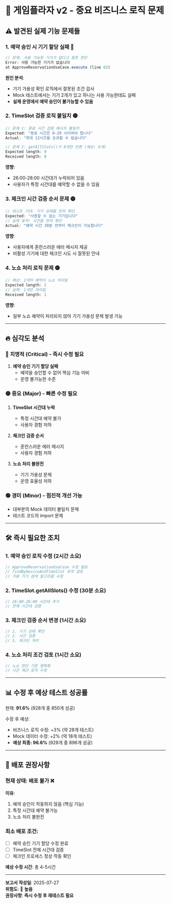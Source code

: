 # 🚨 게임플라자 v2 - 중요 비즈니스 로직 문제

## ⚠️ 발견된 실제 기능 문제들

### 1. **예약 승인 시 기기 할당 실패** 🔴
```typescript
// 문제: 사용 가능한 기기가 없다고 잘못 판단
Error: 사용 가능한 기기가 없습니다
at ApproveReservationUseCase.execute (line 62)
```

**원인 분석**:
- 기기 가용성 확인 로직에서 잘못된 조건 검사
- Mock 테스트에서는 기기 2개가 있고 하나는 사용 가능한데도 실패
- **실제 운영에서 예약 승인이 불가능할 수 있음**

### 2. **TimeSlot 검증 로직 불일치** 🟡
```typescript
// 문제 1: 종료 시간 검증 메시지 불일치
Expected: "종료 시간은 0-29 사이여야 합니다"
Actual: "최대 12시간을 초과할 수 없습니다"

// 문제 2: getAllSlots()가 8개만 반환 (예상: 9개)
Expected length: 9
Received length: 8
```

**영향**:
- 26:00-28:00 시간대가 누락되어 있음
- 사용자가 특정 시간대를 예약할 수 없을 수 있음

### 3. **체크인 시간 검증 순서 문제** 🟡
```typescript
// 테스트 기대: 기기 상태를 먼저 확인
Expected: "사용할 수 없는 기기입니다"
// 실제 동작: 시간을 먼저 확인
Actual: "예약 시간 30분 전부터 체크인이 가능합니다"
```

**영향**:
- 사용자에게 혼란스러운 에러 메시지 제공
- 비활성 기기에 대한 체크인 시도 시 잘못된 안내

### 4. **노쇼 처리 로직 문제** 🟡
```typescript
// 예상: 2개의 예약이 노쇼 처리됨
Expected length: 2
// 실제: 1개만 처리됨
Received length: 1
```

**영향**:
- 일부 노쇼 예약이 처리되지 않아 기기 가용성 문제 발생 가능

---

## 🔥 심각도 분석

### 🔴 **치명적 (Critical)** - 즉시 수정 필요
1. **예약 승인 기기 할당 실패**
   - 예약을 승인할 수 없어 핵심 기능 마비
   - 운영 불가능한 수준

### 🟡 **중요 (Major)** - 빠른 수정 필요
1. **TimeSlot 시간대 누락**
   - 특정 시간대 예약 불가
   - 사용자 경험 저하

2. **체크인 검증 순서**
   - 혼란스러운 에러 메시지
   - 사용자 경험 저하

3. **노쇼 처리 불완전**
   - 기기 가용성 문제
   - 운영 효율성 저하

### 🟢 **경미 (Minor)** - 점진적 개선 가능
- 대부분의 Mock 데이터 불일치 문제
- 테스트 코드의 import 문제

---

## 🛠️ 즉시 필요한 조치

### 1. **예약 승인 로직 수정** (2시간 소요)
```typescript
// ApproveReservationUseCase 수정 필요
// findByDeviceAndTimeSlot 로직 검토
// 가용 기기 검색 알고리즘 수정
```

### 2. **TimeSlot.getAllSlots() 수정** (30분 소요)
```typescript
// 26:00-28:00 시간대 추가
// 전체 시간대 검증
```

### 3. **체크인 검증 순서 변경** (1시간 소요)
```typescript
// 1. 기기 상태 확인
// 2. 시간 검증
// 3. 체크인 처리
```

### 4. **노쇼 처리 조건 검토** (1시간 소요)
```typescript
// 노쇼 판단 기준 명확화
// 시간 계산 로직 수정
```

---

## 📊 수정 후 예상 테스트 성공률

현재: **91.6%** (928개 중 850개 성공)

수정 후 예상:
- 비즈니스 로직 수정: +3% (약 28개 테스트)
- Mock 데이터 수정: +2% (약 18개 테스트)
- **예상 최종: 96.6%** (928개 중 896개 성공)

---

## 🚫 배포 권장사항

### **현재 상태: 배포 불가** ❌

**이유**:
1. 예약 승인이 작동하지 않음 (핵심 기능)
2. 특정 시간대 예약 불가능
3. 노쇼 처리 불완전

### **최소 배포 조건**:
- [ ] 예약 승인 기기 할당 수정 완료
- [ ] TimeSlot 전체 시간대 검증
- [ ] 체크인 프로세스 정상 작동 확인

**예상 수정 시간**: 총 4-5시간

---

**보고서 작성일**: 2025-07-27  
**위험도**: 🔴 **높음**  
**권장사항**: **즉시 수정 후 재테스트 필요**